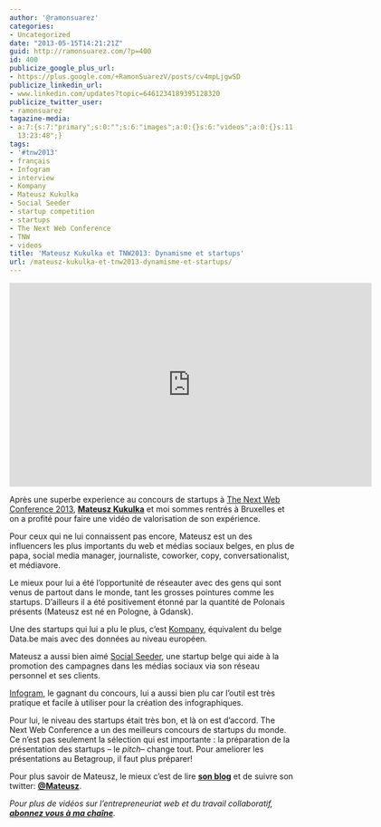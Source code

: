 ```yaml
---
author: '@ramonsuarez'
categories:
- Uncategorized
date: "2013-05-15T14:21:21Z"
guid: http://ramonsuarez.com/?p=400
id: 400
publicize_google_plus_url:
- https://plus.google.com/+RamonSuarezV/posts/cv4mpLjgwSD
publicize_linkedin_url:
- www.linkedin.com/updates?topic=6461234189395128320
publicize_twitter_user:
- ramonsuarez
tagazine-media:
- a:7:{s:7:"primary";s:0:"";s:6:"images";a:0:{}s:6:"videos";a:0:{}s:11:"image_count";i:0;s:6:"author";s:7:"7376905";s:7:"blog_id";s:8:"47086413";s:9:"mod_stamp";s:19:"2013-05-15
  13:23:48";}
tags:
- '#tnw2013'
- français
- Infogram
- interview
- Kompany
- Mateusz Kukulka
- Social Seeder
- startup competition
- startups
- The Next Web Conference
- TNW
- videos
title: 'Mateusz Kukulka et TNW2013: Dynamisme et startups'
url: /mateusz-kukulka-et-tnw2013-dynamisme-et-startups/
---
```


<span class="embed-youtube" style="text-align:center; display: block;"><iframe allowfullscreen="true" class="youtube-player" height="360" loading="lazy" sandbox="allow-scripts allow-same-origin allow-popups allow-presentation" src="https://www.youtube.com/embed/UWQVar89ww0?version=3&rel=1&showsearch=0&showinfo=1&iv_load_policy=1&fs=1&hl=en-US&autohide=2&wmode=transparent" style="border:0;" width="640"></iframe></span>

Après une superbe experience au concours de startups à [The Next Web Conference 2013](http://thenextweb.com/conference/europe/), **[Mateusz Kukulka](http://twitter.com/mateusz "Twitter de Mateusz Kukulka")** et moi sommes rentrés à Bruxelles et on a profité pour faire une vidéo de valorisation de son expérience.

Pour ceux qui ne lui connaissent pas encore, Mateusz est un des influencers les plus importants du web et médias sociaux belges, en plus de papa, social media manager, journaliste, coworker, copy, conversationalist, et médiavore.

Le mieux pour lui a été l’opportunité de réseauter avec des gens qui sont venus de partout dans le monde, tant les grosses pointures comme les startups. D’ailleurs il a été positivement étonné par la quantité de Polonais présents (Mateusz est né en Pologne, à Gdansk).

Une des startups qui lui a plu le plus, c’est [Kompany](https://www.kompany.com/), équivalent du belge Data.be mais avec des données au niveau européen.

Mateusz a aussi bien aimé [Social Seeder](http://www.socialseeder.com/), une startup belge qui aide à la promotion des campagnes dans les médias sociaux via son réseau personnel et ses clients.

[Infogram](http://infogr.am/), le gagnant du concours, lui a aussi bien plu car l’outil est très pratique et facile à utiliser pour la création des infographiques.

Pour lui, le niveau des startups était très bon, et là on est d’accord. The Next Web Conference a un des meilleurs concours de startups du monde. Ce n’est pas seulement la sélection qui est importante : la préparation de la présentation des startups – le *pitch*– change tout. Pour ameliorer les présentations au Betagroup, il faut plus préparer!

Pour plus savoir de Mateusz, le mieux c’est de lire [**son blog**](http://mateusz.be "Blog de Mateusz Kukulka, journalisme et social media à Bruxelles") et de suivre son twitter: [**@Mateusz**](http://twitter.com/mateusz "Mateusz Kukulka Twitter Belgique").

*Pour plus de vidéos sur l’entrepreneuriat web et du travail collaboratif, [**abonnez vous à ma chaîne**](http://www.youtube.com/ramonsuarezv "Videos entrepreneuriat web et travail collaboratif (coworking)").*